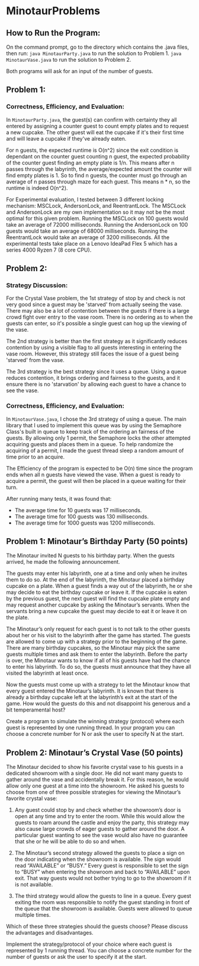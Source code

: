 # MinotaurProblems
## How to Run the Program:
On the command prompt, go to the directory which contains the .java files, then run:
`java MinotaurParty.java` to run the solution to Problem 1.
`java MinotaurVase.java` to run the solution to Problem 2.

Both programs will ask for an input of the number of guests.

## Problem 1:
### Correctness, Efficiency, and Evaluation:
In `MinotaurParty.java`, the guest(s) can confirm with certainty they all entered by assigning a counter guest to count empty plates and to request a new cupcake. The other guest will eat the cupcake if it's their first time and will leave a cupcake if they've already eaten.

For n guests, the expected runtime is O(n^2) since the exit condition is dependant on the counter guest counting n guest, the expected probability of the counter guest finding an empty plate is 1/n. This means after n passes through the labyrinth, the average/expected amount the counter will find empty plates is 1. So to find n guests, the counter must go through an average of n passes through maze for each guest. This means n * n, so the runtime is indeed O(n^2).

For Experimental evaluation, I tested between 3 different locking mechanism: MSCLock, AndersonLock, and ReentrantLock. The MSCLock and AndersonLock are my own implementation so it may not be the most optimal for this given problem. Running the MSCLock on 100 guests would take an average of 72000 milliseconds. Running the AndersonLock on 100 guests would take an average of 68000 milliseconds. Running the ReentrantLock would take an average of 3200 milliseconds. All the experimental tests take place on a Lenovo IdeaPad Flex 5 which has a series 4000 Ryzen 7 (8 core CPU).

## Problem 2:
### Strategy Discussion:
For the Crystal Vase problem, the 1st strategy of stop by and check is not very good since a guest may be 'starved' from actually seeing the vase. There may also be a lot of contention between the guests if there is a large crowd fight over entry to the vase room. There is no ordering as to when the guests can enter, so it's possible a single guest can hog up the viewing of the vase.

The 2nd strategy is better than the first strategy as it significantly reduces contention by using a visible flag to all guests interesting in entering the vase room. However, this strategy still faces the issue of a guest being 'starved' from the vase.

The 3rd strategy is the best strategy since it uses a queue. Using a queue reduces contention, it brings ordering and fairness to the guests, and it ensure there is no 'starvation' by allowing each guest to have a chance to see the vase.

### Correctness, Efficiency, and Evaluation:
In `MinotaurVase.java`, I chose the 3rd strategy of using a queue. The main library that I used to implement this queue was by using the Semaphore Class's built in queue to keep track of the ordering an fairness of the guests. By allowing only 1 permit, the Semaphore locks the other attempted acquiring guests and places them in a queue. To help randomize the acquiring of a permit, I made the guest thread sleep a random amount of time prior to an acquire.

The Efficiency of the program is expected to be O(n) time since the program ends when all n guests have viewed the vase. When a guest is ready to acquire a permit, the guest will then be placed in a queue waiting for their turn.

After running many tests, it was found that:
- The average time for 10 guests was 17 milliseconds.
- The average time for 100 guests was 130 milliseconds.
- The average time for 1000 guests was 1200 milliseconds.

## Problem 1: Minotaur’s Birthday Party (50 points)

The Minotaur invited N guests to his birthday party. When the guests arrived, he made the following announcement.

The guests may enter his labyrinth, one at a time and only when he invites them to do so. At the end of the labyrinth, the Minotaur placed a birthday cupcake on a plate. When a guest finds a way out of the labyrinth, he or she may decide to eat the birthday cupcake or leave it. If the cupcake is eaten by the previous guest, the next guest will find the cupcake plate empty and may request another cupcake by asking the Minotaur’s servants. When the servants bring a new cupcake the guest may decide to eat it or leave it on the plate.

The Minotaur’s only request for each guest is to not talk to the other guests about her or his visit to the labyrinth after the game has started. The guests are allowed to come up with a strategy prior to the beginning of the game. There are many birthday cupcakes, so the Minotaur may pick the same guests multiple times and ask them to enter the labyrinth. Before the party is over, the Minotaur wants to know if all of his guests have had the chance to enter his labyrinth. To do so, the guests must announce that they have all visited the labyrinth at least once.

Now the guests must come up with a strategy to let the Minotaur know that every guest entered the Minotaur’s labyrinth. It is known that there is already a birthday cupcake left at the labyrinth’s exit at the start of the game. How would the guests do this and not disappoint his generous and a bit temperamental host?

Create a program to simulate the winning strategy (protocol) where each guest is represented by one running thread. In your program you can choose a concrete number for N or ask the user to specify N at the start.

 

## Problem 2: Minotaur’s Crystal Vase (50 points)

The Minotaur decided to show his favorite crystal vase to his guests in a dedicated showroom with a single door. He did not want many guests to gather around the vase and accidentally break it. For this reason, he would allow only one guest at a time into the showroom. He asked his guests to choose from one of three possible strategies for viewing the Minotaur’s favorite crystal vase:

1) Any guest could stop by and check whether the showroom’s door is open at any time and try to enter the room. While this would allow the guests to roam around the castle and enjoy the party, this strategy may also cause large crowds of eager guests to gather around the door. A particular guest wanting to see the vase would also have no guarantee that she or he will be able to do so and when.

2) The Minotaur’s second strategy allowed the guests to place a sign on the door indicating when the showroom is available. The sign would read “AVAILABLE” or “BUSY.” Every guest is responsible to set the sign to “BUSY” when entering the showroom and back to “AVAILABLE” upon exit. That way guests would not bother trying to go to the showroom if it is not available.

3) The third strategy would allow the guests to line in a queue. Every guest exiting the room was responsible to notify the guest standing in front of the queue that the showroom is available. Guests were allowed to queue multiple times.

Which of these three strategies should the guests choose? Please discuss the advantages and disadvantages.

Implement the strategy/protocol of your choice where each guest is represented by 1 running thread. You can choose a concrete number for the number of guests or ask the user to specify it at the start.
